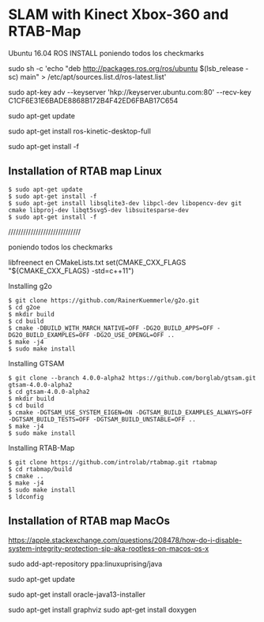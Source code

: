 # SLAM with Kinect Xbox-360 and RTAB-Map

Ubuntu 16.04
ROS INSTALL 
poniendo todos los checkmarks

sudo sh -c 'echo "deb http://packages.ros.org/ros/ubuntu $(lsb_release -sc) main" > /etc/apt/sources.list.d/ros-latest.list'

sudo apt-key adv --keyserver 'hkp://keyserver.ubuntu.com:80' --recv-key C1CF6E31E6BADE8868B172B4F42ED6FBAB17C654

sudo apt-get update

sudo apt-get install ros-kinetic-desktop-full

sudo apt-get install -f


## Installation of RTAB map Linux
```
$ sudo apt-get update
$ sudo apt-get install -f
$ sudo apt-get install libsqlite3-dev libpcl-dev libopencv-dev git cmake libproj-dev libqt5svg5-dev libsuitesparse-dev
$ sudo apt-get install -f
```
/////////////////////////////

poniendo todos los checkmarks


libfreenect
en CMakeLists.txt
set(CMAKE_CXX_FLAGS "${CMAKE_CXX_FLAGS}  -std=c++11")

Installing g2o
```
$ git clone https://github.com/RainerKuemmerle/g2o.git 
$ cd g2oe
$ mkdir build
$ cd build
$ cmake -DBUILD_WITH_MARCH_NATIVE=OFF -DG2O_BUILD_APPS=OFF -DG2O_BUILD_EXAMPLES=OFF -DG2O_USE_OPENGL=OFF ..
$ make -j4
$ sudo make install
```

Installing GTSAM
```
$ git clone --branch 4.0.0-alpha2 https://github.com/borglab/gtsam.git gtsam-4.0.0-alpha2
$ cd gtsam-4.0.0-alpha2
$ mkdir build
$ cd build
$ cmake -DGTSAM_USE_SYSTEM_EIGEN=ON -DGTSAM_BUILD_EXAMPLES_ALWAYS=OFF -DGTSAM_BUILD_TESTS=OFF -DGTSAM_BUILD_UNSTABLE=OFF ..
$ make -j4
$ sudo make install
```
Installing RTAB-Map
```
$ git clone https://github.com/introlab/rtabmap.git rtabmap
$ cd rtabmap/build
$ cmake ..
$ make -j4
$ sudo make install
$ ldconfig
```
## Installation of RTAB map MacOs
https://apple.stackexchange.com/questions/208478/how-do-i-disable-system-integrity-protection-sip-aka-rootless-on-macos-os-x



sudo add-apt-repository ppa:linuxuprising/java

sudo apt-get update

sudo apt-get install oracle-java13-installer

sudo apt-get install graphviz
sudo apt-get install doxygen
